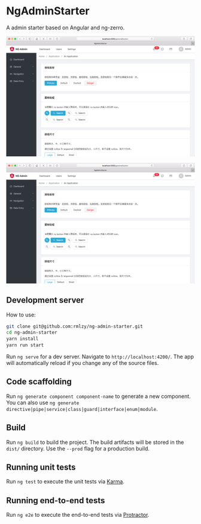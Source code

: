 # NgAdminStarter

A admin starter based on Angular and ng-zerro.

![](./doc/sample1.png)

![](./doc/sample1.png)

## Development server

How to use:

```bash
git clone git@github.com:rmlzy/ng-admin-starter.git
cd ng-admin-starter
yarn install
yarn run start
```

Run `ng serve` for a dev server. Navigate to `http://localhost:4200/`. The app will automatically reload if you change any of the source files.

## Code scaffolding

Run `ng generate component component-name` to generate a new component. You can also use `ng generate directive|pipe|service|class|guard|interface|enum|module`.

## Build

Run `ng build` to build the project. The build artifacts will be stored in the `dist/` directory. Use the `--prod` flag for a production build.

## Running unit tests

Run `ng test` to execute the unit tests via [Karma](https://karma-runner.github.io).

## Running end-to-end tests

Run `ng e2e` to execute the end-to-end tests via [Protractor](http://www.protractortest.org/).
